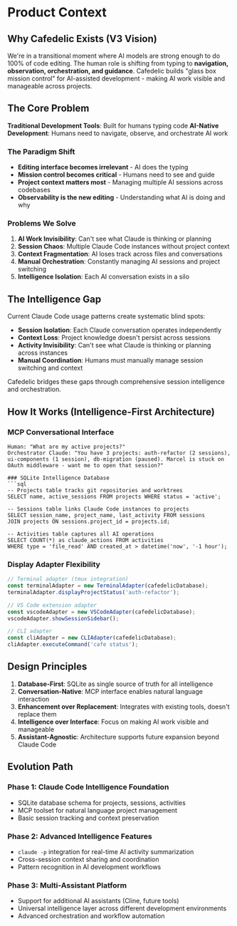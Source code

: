 # Product Context

## Why Cafedelic Exists (V3 Vision)

We're in a transitional moment where AI models are strong enough to do 100% of code editing. The human role is shifting from typing to **navigation, observation, orchestration, and guidance**. Cafedelic builds "glass box mission control" for AI-assisted development - making AI work visible and manageable across projects.

## The Core Problem

**Traditional Development Tools**: Built for humans typing code
**AI-Native Development**: Humans need to navigate, observe, and orchestrate AI work

### The Paradigm Shift
- **Editing interface becomes irrelevant** - AI does the typing
- **Mission control becomes critical** - Humans need to see and guide
- **Project context matters most** - Managing multiple AI sessions across codebases
- **Observability is the new editing** - Understanding what AI is doing and why

### Problems We Solve

1. **AI Work Invisibility**: Can't see what Claude is thinking or planning
2. **Session Chaos**: Multiple Claude Code instances without project context
3. **Context Fragmentation**: AI loses track across files and conversations  
4. **Manual Orchestration**: Constantly managing AI sessions and project switching
5. **Intelligence Isolation**: Each AI conversation exists in a silo

## The Intelligence Gap

Current Claude Code usage patterns create systematic blind spots:
- **Session Isolation**: Each Claude conversation operates independently
- **Context Loss**: Project knowledge doesn't persist across sessions
- **Activity Invisibility**: Can't see what Claude is thinking or planning across instances
- **Manual Coordination**: Humans must manually manage session switching and context

Cafedelic bridges these gaps through comprehensive session intelligence and orchestration.

## How It Works (Intelligence-First Architecture)

### MCP Conversational Interface
```
Human: "What are my active projects?"
Orchestrator Claude: "You have 3 projects: auth-refactor (2 sessions), ui-components (1 session), db-migration (paused). Marcel is stuck on OAuth middleware - want me to open that session?"

### SQLite Intelligence Database
```sql
-- Projects table tracks git repositories and worktrees
SELECT name, active_sessions FROM projects WHERE status = 'active';

-- Sessions table links Claude Code instances to projects  
SELECT session_name, project_name, last_activity FROM sessions 
JOIN projects ON sessions.project_id = projects.id;

-- Activities table captures all AI operations
SELECT COUNT(*) as claude_actions FROM activities 
WHERE type = 'file_read' AND created_at > datetime('now', '-1 hour');
```

### Display Adapter Flexibility
```javascript
// Terminal adapter (tmux integration)
const terminalAdapter = new TerminalAdapter(cafedelicDatabase);
terminalAdapter.displayProjectStatus('auth-refactor');

// VS Code extension adapter  
const vscodeAdapter = new VSCodeAdapter(cafedelicDatabase);
vscodeAdapter.showSessionSidebar();

// CLI adapter
const cliAdapter = new CLIAdapter(cafedelicDatabase);
cliAdapter.executeCommand('cafe status');
```

## Design Principles

1. **Database-First**: SQLite as single source of truth for all intelligence
2. **Conversation-Native**: MCP interface enables natural language interaction
3. **Enhancement over Replacement**: Integrates with existing tools, doesn't replace them
4. **Intelligence over Interface**: Focus on making AI work visible and manageable
5. **Assistant-Agnostic**: Architecture supports future expansion beyond Claude Code

## Evolution Path

### Phase 1: Claude Code Intelligence Foundation
- SQLite database schema for projects, sessions, activities
- MCP toolset for natural language project management
- Basic session tracking and context preservation

### Phase 2: Advanced Intelligence Features  
- `claude -p` integration for real-time AI activity summarization
- Cross-session context sharing and coordination
- Pattern recognition in AI development workflows

### Phase 3: Multi-Assistant Platform
- Support for additional AI assistants (Cline, future tools)
- Universal intelligence layer across different development environments
- Advanced orchestration and workflow automation